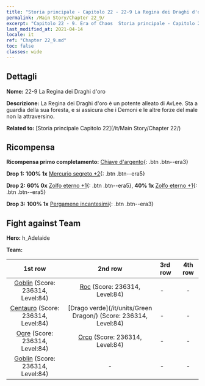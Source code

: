 ```yaml
---
title: "Storia principale - Capitolo 22 - 22-9 La Regina dei Draghi d'oro"
permalink: /Main Story/Chapter 22_9/
excerpt: "Capitolo 22 - 9. Era of Chaos  Storia principale - Capitolo 22_9. 22-9 La Regina dei Draghi d'oro"
last_modified_at: 2021-04-14
locale: it
ref: "Chapter 22_9.md"
toc: false
classes: wide
---
```


## Dettagli

 **Nome:** 22-9 La Regina dei Draghi d'oro

 **Descrizione:** La Regina dei Draghi d'oro è un potente alleato di AvLee. Sta a guardia della sua foresta, e si assicura che i Demoni e le altre forze del male non la attraversino.

 **Related to:** [Storia principale Capitolo 22](/it/Main Story/Chapter 22/)

## Ricompensa

 **Ricompensa primo completamento:** [Chiave d'argento](/it/Items/con_693/){: .btn .btn--era3}

 **Drop 1:** **100% 1x** [Mercurio segreto +2](/it/Items/mat_77/){: .btn .btn--era5}

 **Drop 2:** **60% 0x** [Zolfo eterno +1](/it/Items/mat_71/){: .btn .btn--era5}, **40% 1x** [Zolfo eterno +1](/it/Items/mat_71/){: .btn .btn--era5}

 **Drop 3:** **100% 1x** [Pergamene incantesimi](/it/Items/con_694/){: .btn .btn--era3}


## Fight against Team
 **Hero:** h_Adelaide

 **Team:**


  | 1st row | 2nd row | 3rd row | 4th row |
  |:----:|:----:|:----|:----:|
  | [Goblin](/it/units/Goblin/) (Score: 236314, Level:84)  | [Roc](/it/units/Roc/) (Score: 236314, Level:84)  | - | - |
  | [Centauro](/it/units/Centaur/) (Score: 236314, Level:84)  | [Drago verde](/it/units/Green Dragon/) (Score: 236314, Level:84)  | - | - |
  | [Ogre](/it/units/Ogre/) (Score: 236314, Level:84)  | [Orco](/it/units/Orc/) (Score: 236314, Level:84)  | - | - |
  | [Goblin](/it/units/Goblin/) (Score: 236314, Level:84)  | - | - | - |


